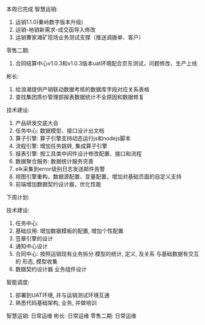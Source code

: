 本周已完成
智慧运销:
1. 运销1.1.0(秦岭数字版本升级)  
2. 运销-地销新需求-成交函导入修改
3. 运销曹家滩矿现场业务测试支撑（推送调拨单、客户）

零售二期:
1. 合同结算中心v1.0.3和v1.0.3版本uat环境配合京东测试，问题修改、生产上线

彬长:
1. 给浪潮提供产销联动数据考核的数据库字段对应关系表格
2. 查找集团质价管理部报表数据统计不全原因和数据修复

技术建设:
1. 产品研发交底大会
2. 任务中心: 数据模型、接口设计出文档
3. 算子引擎: 算子引擎支持动态运行js和nodejs脚本
4. 流程引擎: 增加任务跳转, 集成算子引擎
5. 报表引擎: 按工具类中间件设计修改配置、接口和流程
6. 数据聚合服务: 数据统计服务完善
7. elk采集到error级别日志发送邮件告警
8. 视图引擎重构，数据源配置、变量配置，增加对基础页面的自定义支持
9. 前端增加数据契约设计器，优化性能

下周计划:

技术建设:
1. 任务中心: 
2. 基础应用: 增加数据模板的配置, 增加个性配置
3. 签章引擎的设计
4. 通知中心设计
5. 合同中心: 
    按照运销现有业务拆分
    模型的统计, 定义, 及关系
    与基础数据有交互的 形态, 模型收集
6. 数据契约设计器
    业务组件设计

智能调度:
1. 部署到UAT环境, 并与运销测试环境互通
2. 熟悉代码基础架构, 业务, 并做培训


智慧运销: 日常运维
彬长: 日常运维
零售二期: 日常运维